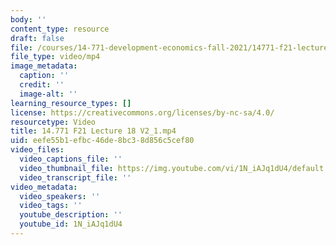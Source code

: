 ```yaml
---
body: ''
content_type: resource
draft: false
file: /courses/14-771-development-economics-fall-2021/14771-f21-lecture-18-v2_1_360p_16_9.mp4
file_type: video/mp4
image_metadata:
  caption: ''
  credit: ''
  image-alt: ''
learning_resource_types: []
license: https://creativecommons.org/licenses/by-nc-sa/4.0/
resourcetype: Video
title: 14.771 F21 Lecture 18 V2_1.mp4
uid: eefe55b1-efbc-46de-8bc3-8d856c5cef80
video_files:
  video_captions_file: ''
  video_thumbnail_file: https://img.youtube.com/vi/1N_iAJq1dU4/default.jpg
  video_transcript_file: ''
video_metadata:
  video_speakers: ''
  video_tags: ''
  youtube_description: ''
  youtube_id: 1N_iAJq1dU4
---
```

